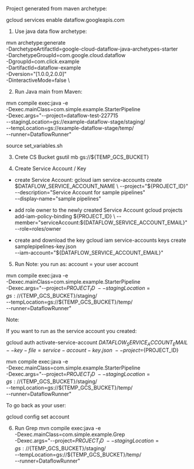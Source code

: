 Project generated from maven archetype:

gcloud services enable dataflow.googleapis.com


1. Use java data flow archetype:

mvn archetype:generate \
-DarchetypeArtifactId=google-cloud-dataflow-java-archetypes-starter \
-DarchetypeGroupId=com.google.cloud.dataflow \
-DgroupId=com.click.example \
-DartifactId=dataflow-example \
-Dversion="[1.0.0,2.0.0]" \
-DinteractiveMode=false \

2. Run Java main from Maven:

mvn compile exec:java -e \
-Dexec.mainClass=com.simple.example.StarterPipeline \
-Dexec.args="--project=dataflow-test-227715 \
--stagingLocation=gs://example-dataflow-stage/staging/ \
--tempLocation=gs://example-dataflow-stage/temp/ \
--runner=DataflowRunner"


source set_variables.sh

3. Crete CS Bucket 
    gsutil mb gs://${TEMP_GCS_BUCKET}

4. Create Service Account / Key

- create Service Account:
gcloud iam service-accounts create $DATAFLOW_SERVICE_ACCOUNT_NAME \
--project="${PROJECT_ID}" \
--description="Service Account for sample pipelines" \
--display-name="sample pipelines" 

- add role owner to the newly created Service Account
 gcloud projects add-iam-policy-binding ${PROJECT_ID} \
 --member="serviceAccount:${DATAFLOW_SERVICE_ACCOUNT_EMAIL}" \
 --role=roles/owner
 
 - create and download the key
 gcloud iam service-accounts keys create samplepipelines-key.json \
 --iam-account="${DATAFLOW_SERVICE_ACCOUNT_EMAIL}"
 
 5. Run
 Note: you run as: account = your user account
 
 
 
 mvn compile exec:java -e \
 -Dexec.mainClass=com.simple.example.StarterPipeline \
 -Dexec.args="--project=${PROJECT_ID} \
 --stagingLocation=gs://${TEMP_GCS_BUCKET}/staging/ \
 --tempLocation=gs://${TEMP_GCS_BUCKET}/temp/ \
 --runner=DataflowRunner"
 
Note:

If you want to run as the service account you created:

gcloud auth activate-service-account ${DATAFLOW_SERVICE_ACCOUNT_EMAIL} \
 --key-file=service-account-key.json \
 --project=${PROJECT_ID}
 
 mvn compile exec:java -e \
  -Dexec.mainClass=com.simple.example.StarterPipeline \
  -Dexec.args="--project=${PROJECT_ID} \
  --stagingLocation=gs://${TEMP_GCS_BUCKET}/staging/ \
  --tempLocation=gs://${TEMP_GCS_BUCKET}/temp/ \
  --runner=DataflowRunner"
  
To go back as your user:

gcloud config set account <your user account>


6. Run Grep
mvn compile exec:java -e \
  -Dexec.mainClass=com.simple.example.Grep \
  -Dexec.args="--project=${PROJECT_ID} \
  --stagingLocation=gs://${TEMP_GCS_BUCKET}/staging/ \
  --tempLocation=gs://${TEMP_GCS_BUCKET}/temp/ \
  --runner=DataflowRunner"
